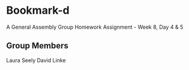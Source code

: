 # Bookmark-d

A General Assembly Group Homework Assignment - Week 8, Day 4 & 5

## Group Members

Laura Seely
David Linke

